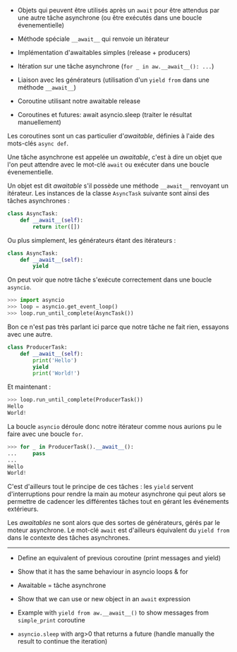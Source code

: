 * Objets qui peuvent être utilisés après un `await` pour être attendus par une autre tâche asynchrone (ou être exécutés dans une boucle évenementielle)
* Méthode spéciale `__await__` qui renvoie un itérateur

* Implémentation d'awaitables simples (release + producers)
* Itération sur une tâche asynchrone (`for _ in aw.__await__(): ...`)
* Liaison avec les générateurs (utilisation d'un `yield from` dans une méthode `__await__`)
* Coroutine utilisant notre awaitable release
* Coroutines et futures: await asyncio.sleep (traiter le résultat manuellement)

Les coroutines sont un cas particulier d'_awaitable_, définies à l'aide des mots-clés `async def`.

Une tâche asynchrone est appelée un _awaitable_, c'est à dire un objet que l'on peut attendre avec le mot-clé `await` ou exécuter dans une boucle évenementielle.

Un objet est dit _awaitable_ s'il possède une méthode `__await__` renvoyant un itérateur.
Les instances de la classe `AsyncTask` suivante sont ainsi des tâches asynchrones :

```python
class AsyncTask:
    def __await__(self):
        return iter([])
```

Ou plus simplement, les générateurs étant des itérateurs :

```python
class AsyncTask:
    def __await__(self):
        yield
```

On peut voir que notre tâche s'exécute correctement dans une boucle `asyncio`.

```python
>>> import asyncio
>>> loop = asyncio.get_event_loop()
>>> loop.run_until_complete(AsyncTask())
```

Bon ce n'est pas très parlant ici parce que notre tâche ne fait rien, essayons avec une autre.

```python
class ProducerTask:
    def __await__(self):
        print('Hello')
        yield
        print('World!')
```

Et maintenant :

```python
>>> loop.run_until_complete(ProducerTask())
Hello
World!
```

La boucle `asyncio` déroule donc notre itérateur comme nous aurions pu le faire avec une boucle `for`.

```python
>>> for _ in ProducerTask().__await__():
...     pass
... 
Hello
World!
```

C'est d'ailleurs tout le principe de ces tâches : les `yield` servent d'interruptions pour rendre la main au moteur asynchrone qui peut alors se permettre de cadencer les différentes tâches tout en gérant les événements extérieurs.

Les _awaitables_ ne sont alors que des sortes de générateurs, gérés par le moteur asynchrone.
Le mot-clé `await` est d'ailleurs équivalent du `yield from` dans le contexte des tâches asynchrones.

---

* Define an equivalent of previous coroutine (print messages and yield)
* Show that it has the same behaviour in asyncio loops & for
* Awaitable = tâche asynchrone

* Show that we can use or new object in an `await` expression
* Example with `yield from aw.__await__()` to show messages from `simple_print` coroutine

* `asyncio.sleep` with arg>0 that returns a future (handle manually the result to continue the iteration)

